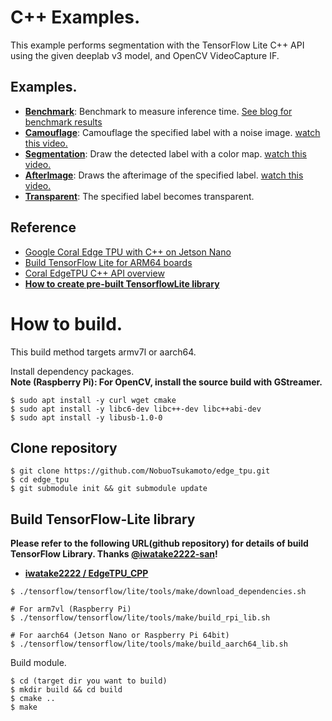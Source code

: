 # C++ Examples.
This example performs segmentation with the TensorFlow Lite C++ API using the given deeplab v3 model, and OpenCV VideoCapture IF.

## Examples.
- [**Benchmark**](benchmark): Benchmark to measure inference time. [See blog for benchmark results](https://nextremer-nbo.blogspot.com/)
- [**Camouflage**](camouflage): Camouflage the specified label with a noise image. [watch this video.](https://www.youtube.com/watch?v=b46mX0C4Mqo)
- [**Segmentation**](segmentation): Draw the detected label with a color map. [watch this video.](https://youtube.com/watch?v=JtUR1ofaqN0)
- [**AfterImage**](motion): Draws the afterimage of the specified label. [watch this video.](https://www.youtube.com/watch?v=zQptVRlUwAM)
- [**Transparent**](transparent): The specified label becomes transparent.


## Reference
- [Google Coral Edge TPU with C++ on Jetson Nano](https://qiita.com/iwatake2222/items/3a09a2d26b022a5a8a95)
- [Build TensorFlow Lite for ARM64 boards](https://www.tensorflow.org/lite/guide/build_arm64)
- [Coral EdgeTPU C++ API overview](https://coral.withgoogle.com/docs/edgetpu/api-cpp/)
- [**How to create pre-built TensorflowLite library**](https://github.com/iwatake2222/EdgeTPU_CPP#how-to-create-pre-built-tensorflowlite-library)

# How to build.
This build method targets armv7l or aarch64.<br>

Install dependency packages.<br>
**Note (Raspberry Pi): For OpenCV, install the source build with GStreamer.**
```$ sudo apt-get install build-essential
$ sudo apt install -y curl wget cmake
$ sudo apt install -y libc6-dev libc++-dev libc++abi-dev
$ sudo apt install -y libusb-1.0-0
```

## Clone repository
```
$ git clone https://github.com/NobuoTsukamoto/edge_tpu.git
$ cd edge_tpu
$ git submodule init && git submodule update
```

## Build TensorFlow-Lite library
**Please refer to the following URL(github repository) for details of build TensorFlow Library. Thanks [@iwatake2222-san](https://twitter.com/iwatake2222)!**
- [**iwatake2222 / EdgeTPU_CPP**](https://github.com/iwatake2222/EdgeTPU_CPP)<br>

```
$ ./tensorflow/tensorflow/lite/tools/make/download_dependencies.sh

# For arm7vl (Raspberry Pi)
$ ./tensorflow/tensorflow/lite/tools/make/build_rpi_lib.sh

# For aarch64 (Jetson Nano or Raspberry Pi 64bit)
$ ./tensorflow/tensorflow/lite/tools/make/build_aarch64_lib.sh
```

Build module.
```
$ cd (target dir you want to build)
$ mkdir build && cd build
$ cmake ..  
$ make
```
